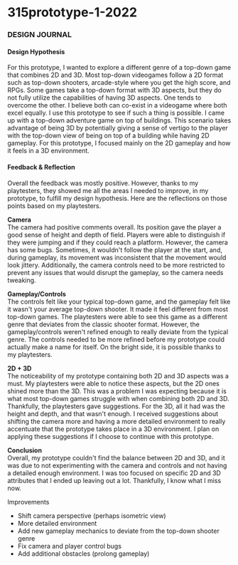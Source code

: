 # 315prototype-1-2022
### DESIGN JOURNAL

#### **Design Hypothesis**<br>
For this prototype, I wanted to explore a different genre of a top-down game that combines 2D and 3D. Most top-down videogames follow a 2D format such as top-down shooters, arcade-style where you get the high score, and RPGs. Some games take a top-down format with 3D aspects, but they do not fully utilize the capabilities of having 3D aspects. One tends to overcome the other. I believe both can co-exist in a videogame where both excel equally. I use this prototype to see if such a thing is possible. I came up with a top-down adventure game on top of buildings. This scenario takes advantage of being 3D by potentially giving a sense of vertigo to the player with the top-down view of being on top of a building while having 2D gameplay. For this prototype, I focused mainly on the 2D gameplay and how it feels in a 3D environment.

#### **Feedback & Reflection**<br>
Overall the feedback was mostly positive. However, thanks to my playtesters, they showed me all the areas I needed to improve, in my prototype, to fulfill my design hypothesis. Here are the reflections on those points based on my playtesters.

**Camera**<br>
The camera had positive comments overall. Its position gave the player a good sense of height and depth of field. Players were able to distinguish if they were jumping and if they could reach a platform. However, the camera has some bugs. Sometimes, it wouldn't follow the player at the start, and, during gameplay, its movement was inconsistent that the movement would look jittery. Additionally, the camera controls need to be more restricted to prevent any issues that would disrupt the gameplay, so the camera needs tweaking.

**Gameplay/Controls**<br>
The controls felt like your typical top-down game, and the gameplay felt like it wasn't your average top-down shooter. It made it feel different from most top-down games. The playtesters were able to see this game as a different genre that deviates from the classic shooter format. However, the gameplay/controls weren't refined enough to really deviate from the typical genre. The controls needed to be more refined before my prototype could actually make a name for itself. On the bright side, it is possible thanks to my playtesters.

**2D + 3D**<br>
The noticeability of my prototype containing both 2D and 3D aspects was a must. My playtesters were able to notice these aspects, but the 2D ones shined more than the 3D. This was a problem I was expecting because it is what most top-down games struggle with when combining both 2D and 3D. Thankfully, the playtesters gave suggestions. For the 3D, all it had was the height and depth, and that wasn't enough. I received suggestions about shifting the camera more and having a more detailed environment to really accentuate that the prototype takes place in a 3D environment. I plan on applying these suggestions if I choose to continue with this prototype.

**Conclusion**<br>
Overall, my prototype couldn't find the balance between 2D and 3D, and it was due to not experimenting with the camera and controls and not having a detailed enough environment. I was too focused on specific 2D and 3D attributes that I ended up leaving out a lot. Thankfully, I know what I miss now.

Improvements<br>
* Shift camera perspective (perhaps isometric view)
* More detailed environment
* Add new gameplay mechanics to deviate from the top-down shooter genre
* Fix camera and player control bugs
* Add additional obstacles (prolong gameplay)
